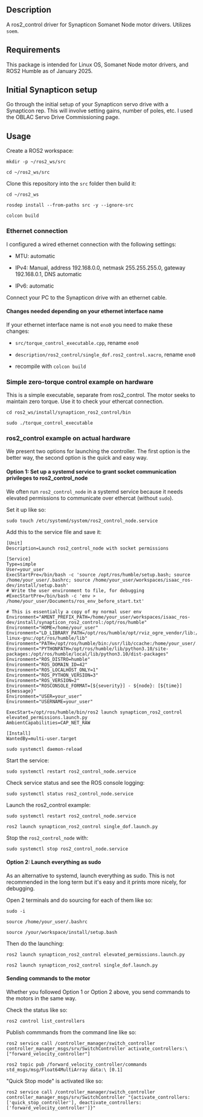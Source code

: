 ## Description ##

A ros2_control driver for Synapticon Somanet Node motor drivers. Utilizes `soem`.

## Requirements ##

This package is intended for Linux OS, Somanet Node motor drivers, and ROS2 Humble as of January 2025.

## Initial Synapticon setup ##

Go through the initial setup of your Synapticon servo drive with a Synapticon rep. This will involve setting gains, number of poles, etc. I used the OBLAC Servo Drive Commissioning page.

## Usage ##

Create a ROS2 workspace:

`mkdir -p ~/ros2_ws/src`

`cd ~/ros2_ws/src`

Clone this repository into the `src` folder then build it:

`cd ~/ros2_ws`

`rosdep install --from-paths src -y --ignore-src`

`colcon build`

### Ethernet connection ###

I configured a wired ethernet connection with the following settings:

- MTU: automatic

- IPv4: Manual, address 192.168.0.0, netmask 255.255.255.0, gateway 192.168.0.1, DNS automatic

- IPv6: automatic

Connect your PC to the Synapticon drive with an ethernet cable.

#### Changes needed depending on your ethernet interface name ####

If your ethernet interface name is not `eno0` you need to make these changes:

- `src/torque_control_executable.cpp`, rename `eno0`

- `description/ros2_control/single_dof.ros2_control.xacro`, rename `eno0`

- recompile with `colcon build`

### Simple zero-torque control example on hardware ###

This is a simple executable, separate from ros2_control. The motor seeks to maintain zero torque. Use it to check your ethercat connection.

`cd ros2_ws/install/synapticon_ros2_control/bin`

`sudo ./torque_control_executable`

### ros2_control example on actual hardware ###

We present two options for launching the controller. The first option is the better way, the second option is the quick and easy way.

#### Option 1: Set up a systemd service to grant socket communication privileges to ros2_control_node ####

We often run `ros2_control_node` in a systemd service because it needs elevated permissions to communicate over ethercat (without `sudo`).

Set it up like so:

`sudo touch /etc/systemd/system/ros2_control_node.service`

Add this to the service file and save it:

```
[Unit]
Description=Launch ros2_control_node with socket permissions

[Service]
Type=simple
User=your_user
ExecStartPre=/bin/bash -c 'source /opt/ros/humble/setup.bash; source /home/your_user/.bashrc; source /home/your_user/workspaces/isaac_ros-dev/install/setup.bash'
# Write the user environment to file, for debugging
#ExecStartPre=/bin/bash -c 'env > /home/your_user/Documents/ros_env_before_start.txt'

# This is essentially a copy of my normal user env
Environment="AMENT_PREFIX_PATH=/home/your_user/workspaces/isaac_ros-dev/install/synapticon_ros2_control:/opt/ros/humble"
Environment="HOME=/home/your_user"
Environment="LD_LIBRARY_PATH=/opt/ros/humble/opt/rviz_ogre_vendor/lib:/opt/ros/humble/lib/x86_64-linux-gnu:/opt/ros/humble/lib"
Environment="PATH=/opt/ros/humble/bin:/usr/lib/ccache:/home/your_user/.local/bin:/usr/local/sbin:/usr/local/bin:/usr/sbin:/usr/bin:/sbin:/bin:/usr/games:/usr/local/games:/snap/bin:/snap/bin"
Environment="PYTHONPATH=/opt/ros/humble/lib/python3.10/site-packages:/opt/ros/humble/local/lib/python3.10/dist-packages"
Environment="ROS_DISTRO=humble"
Environment="ROS_DOMAIN_ID=42"
Environment="ROS_LOCALHOST_ONLY=1"
Environment="ROS_PYTHON_VERSION=3"
Environment="ROS_VERSION=2"
Environment="ROSCONSOLE_FORMAT=[${severity}] - ${node}: [${time}] ${message}"
Environment="USER=your_user"
Environment="USERNAME=your_user"

ExecStart=/opt/ros/humble/bin/ros2 launch synapticon_ros2_control elevated_permissions.launch.py
AmbientCapabilities=CAP_NET_RAW

[Install]
WantedBy=multi-user.target
```

`sudo systemctl daemon-reload`

Start the service:

`sudo systemctl restart ros2_control_node.service`

Check service status and see the ROS console logging:

`sudo systemctl status ros2_control_node.service`

Launch the ros2_control example:

`sudo systemctl restart ros2_control_node.service`

`ros2 launch synapticon_ros2_control single_dof.launch.py`

Stop the `ros2_control_node` with:

`sudo systemctl stop ros2_control_node.service`

#### Option 2: Launch everything as sudo ####

As an alternative to systemd, launch everything as sudo. This is not recommended in the long term but it's easy and it prints more nicely, for debugging.

Open 2 terminals and do sourcing for each of them like so:

`sudo -i`

`source /home/your_user/.bashrc`

`source /your/workspace/install/setup.bash`

Then do the launching:

`ros2 launch synapticon_ros2_control elevated_permissions.launch.py`

`ros2 launch synapticon_ros2_control single_dof.launch.py`

#### Sending commands to the motor

Whether you followed Option 1 or Option 2 above, you send commands to the motors in the same way.

Check the status like so:

`ros2 control list_controllers`

Publish commmands from the command line like so:

`ros2 service call /controller_manager/switch_controller controller_manager_msgs/srv/SwitchController activate_controllers:\ ["forward_velocity_controller"]`

`ros2 topic pub /forward_velocity_controller/commands std_msgs/msg/Float64MultiArray data:\ [0.1]`

"Quick Stop mode" is activated like so:

`ros2 service call /controller_manager/switch_controller controller_manager_msgs/srv/SwitchController "{activate_controllers: ['quick_stop_controller'], deactivate_controllers: ['forward_velocity_controller']}"`
